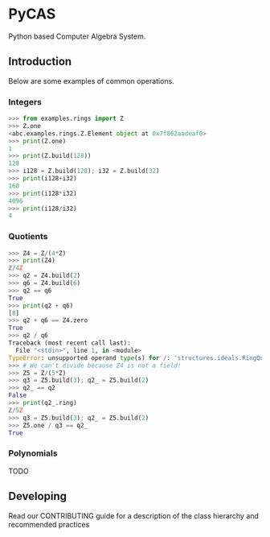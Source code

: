 # PyCAS

Python based Computer Algebra System.

## Introduction

Below are some examples of common operations.

### Integers

```python
>>> from examples.rings import Z
>>> Z.one
<abc.examples.rings.Z.Element object at 0x7f862aadeaf0>
>>> print(Z.one)
1
>>> print(Z.build(128))
128
>>> i128 = Z.build(128); i32 = Z.build(32)
>>> print(i128+i32)
160
>>> print(i128*i32)
4096
>>> print(i128/i32)
4
```

### Quotients

```python
>>> Z4 = Z/(4*Z)
>>> print(Z4)
ℤ/4ℤ
>>> q2 = Z4.build(2)
>>> q6 = Z4.build(6)
>>> q2 == q6
True
>>> print(q2 + q6)
[8]
>>> q2 + q6 == Z4.zero
True
>>> q2 / q6
Traceback (most recent call last):
  File "<stdin>", line 1, in <module>
TypeError: unsupported operand type(s) for /: 'structures.ideals.RingQuotient.Element' and 'structures.ideals.RingQuotient.Element'
>>> # We can't divide because Z4 is not a field!
>>> Z5 = Z/(5*Z)
>>> q3 = Z5.build(3); q2_ = Z5.build(2)
>>> q2_ == q2
False
>>> print(q2_.ring)
ℤ/5ℤ
>>> q3 = Z5.build(3); q2_ = Z5.build(2)
>>> Z5.one / q3 == q2_
True
```

### Polynomials

TODO

## Developing

Read our CONTRIBUTING guide for a description of the class hierarchy and recommended practices
